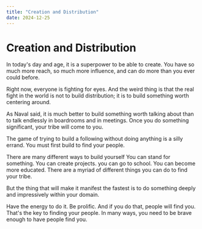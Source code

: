 ```yaml
---
title: "Creation and Distribution"
date: 2024-12-25
---
```


# Creation and Distribution

In today's day and age, it is a superpower to be able to create. You have so much more reach, so much more influence, and can do more than you ever could before.

Right now, everyone is fighting for eyes. And the weird thing is that the real fight in the world is not to build distribution; it is to build something worth centering around.

As Naval said, it is much better to build something worth talking about than to talk endlessly in boardrooms and in meetings. Once you do something significant, your tribe will come to you.

The game of trying to build a following without doing anything is a silly errand. You must first build to find your people.

There are many different ways to build yourself You can stand for something. You can create projects. you can go to school. You can become more educated. There are a myriad of different things you can do to find your tribe.

But the thing that will make it manifest the fastest is to do something deeply and impressively within your domain.

Have the energy to do it. Be prolific. And if you do that, people will find you. That's the key to finding your people. In many ways, you need to be brave enough to have people find you.
